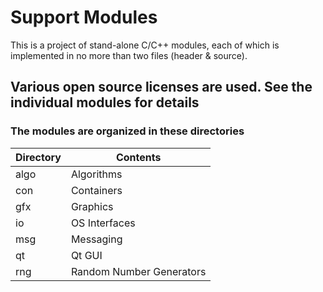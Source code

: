 # Support Modules

This is a project of stand-alone C/C++ modules, each of which is
implemented in no more than two files (header & source).

## Various open source licenses are used.  See the individual modules for details

### The modules are organized in these directories

Directory | Contents
----------|---------
algo      | Algorithms
con       | Containers
gfx       | Graphics
io        | OS Interfaces
msg       | Messaging
qt        | Qt GUI
rng       | Random Number Generators
